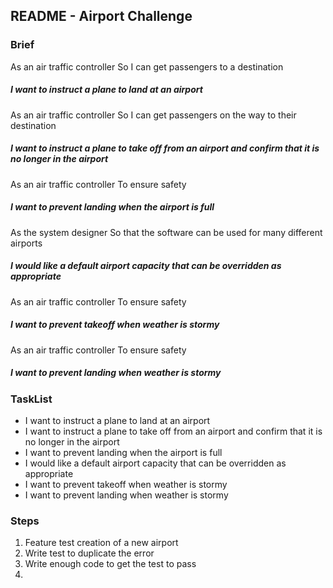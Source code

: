 ## README - Airport Challenge

### Brief
As an air traffic controller 
So I can get passengers to a destination 
##### I want to instruct a plane to land at an airport

As an air traffic controller 
So I can get passengers on the way to their destination 
##### I want to instruct a plane to take off from an airport and confirm that it is no longer in the airport

As an air traffic controller 
To ensure safety 
##### I want to prevent landing when the airport is full 

As the system designer
So that the software can be used for many different airports
##### I would like a default airport capacity that can be overridden as appropriate

As an air traffic controller 
To ensure safety 
##### I want to prevent takeoff when weather is stormy 

As an air traffic controller 
To ensure safety 
##### I want to prevent landing when weather is stormy 

### TaskList
* I want to instruct a plane to land at an airport
* I want to instruct a plane to take off from an airport and confirm that it is no longer in the airport
* I want to prevent landing when the airport is full
* I would like a default airport capacity that can be overridden as appropriate
* I want to prevent takeoff when weather is stormy
* I want to prevent landing when weather is stormy

### Steps
1) Feature test creation of a new airport
2) Write test to duplicate the error
3) Write enough code to get the test to pass
4) 